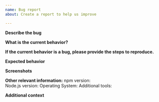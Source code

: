 ```yaml
---
name: Bug report
about: Create a report to help us improve

---
```


<!-- Please don't delete this template or we'll close your issue -->
**Describe the bug**
<!-- A clear and concise description of what the bug is. -->

**What is the current behavior?**

**If the current behavior is a bug, please provide the steps to reproduce.**
<!--
1. Go to '...'
2. Click on '....'
3. Scroll down to '....'
4. See error
-->

**Expected behavior**
<!-- "It should work" is not a good explanation -->
<!-- Explain how exactly you expecting it to behave -->

**Screenshots**
<!-- If applicable, add screenshots to help explain your problem. -->

**Other relevant information:**
npm version:  
Node.js version: 
Operating System: 
Additional tools:

**Additional context**
<!-- Add any other context about the problem here. -->
